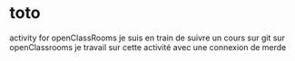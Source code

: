 # toto
activity for openClassRooms
je suis en train de suivre un cours sur git sur openClassrooms
je travail sur cette activité avec une connexion de merde
